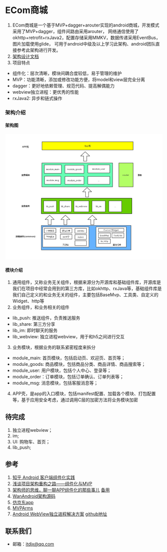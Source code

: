 # ECom商城
1. ECom商城是一个基于MVP+dagger+arouter实现的android商城，开发模式采用了MVP+dagger，组件间路由采用arouter，
网络通信使用了okhttp+retrofit+rxJava2，配置存储采用MMKV，数据传递采用EventBus，图片加载使用glide，
可用于android中级及以上学习此架构、android团队直接参考此架构进行开发。
2. [架构设计文档](https://blog.csdn.net/qq_23081779/article/details/99286345)
3. 项目特点
* 组件化：层次清晰，模块间耦合度较低，易于管理的维护
* MVP：功能清晰，添加或修改功能方便，将model和view层完全分离
* dagger：更好地依赖管理、规范代码、提高解偶能力
* webview独立进程：更优秀的性能
* rxJava2: 异步和链式操作

### 架构介绍
#### 架构图
![arch](/doc/img/arch.jpg)
#### 模块介绍
1. 通用组件，又称业务无关组件，根据来源分为开源库和基础组件库，开源库是我们在项目中经常会用到的第三方库，比如okhttp、rxJava等，基础组件库是我们自己定义的和业务无关的组件，主要包括BaseMvp、工具类、自定义的Widget、http等
2. 业务组件，和业务相关的组件
* lib_push: 推送组件，负责推送服务
* lib_share: 第三方分享
* lib_im: 即时聊天的服务
* lib_webview: 独立进程webview，用于和h5之间进行交互
3. 业务模块，根据业务的联系紧密程度来拆分
* module_main: 首页模块，包括启动页、欢迎页、首页等；
* module_goods: 商品模块，包括商品分类、商品详情、商品搜索等；
* module_user: 用户模块，包括个人中心、登录等；
* module_order：订单模块，包括订单确认、订单列表等；
* module_msg: 消息模块，包括客服消息等；
4. APP壳，是app的入口模块，包括manifest配置、加载各个模块、打包配置等，基于应用安全考虑，通过调用C层的加密方法将业务模块加密

## 待完成
1. 独立进程webview；
2. im;
3. UI: 购物车、首页；
4. lib_push;

## 参考
1. [知乎 Android 客户端组件化实践](https://zhuanlan.zhihu.com/p/45374964)
2. [浅谈项目架构重构之路——组件化与MVP](https://www.jianshu.com/p/1a1ddecb576d)
3. [架构师的思维，聊一聊APP组件化的那些事儿](https://mp.weixin.qq.com/s/EdfWRj7dF4XtIo_xqP6_sA) [备用](https://juejin.im/post/5d37a0e8e51d4510a37bacc5)
4. [WanAndroid架构源码](https://github.com/senonwx/WanAndroid)
5. [仿京东app](https://github.com/liu-xiao-dong/JD-Test)
6. [MVPArms](https://github.com/JessYanCoding/MVPArms)
7. [Android WebView独立进程解决方案](https://www.jianshu.com/p/b66c225c19e2) [github地址](https://github.com/xudjx/webprogress)

## 联系我们
* 邮箱：itdjx@qq.com